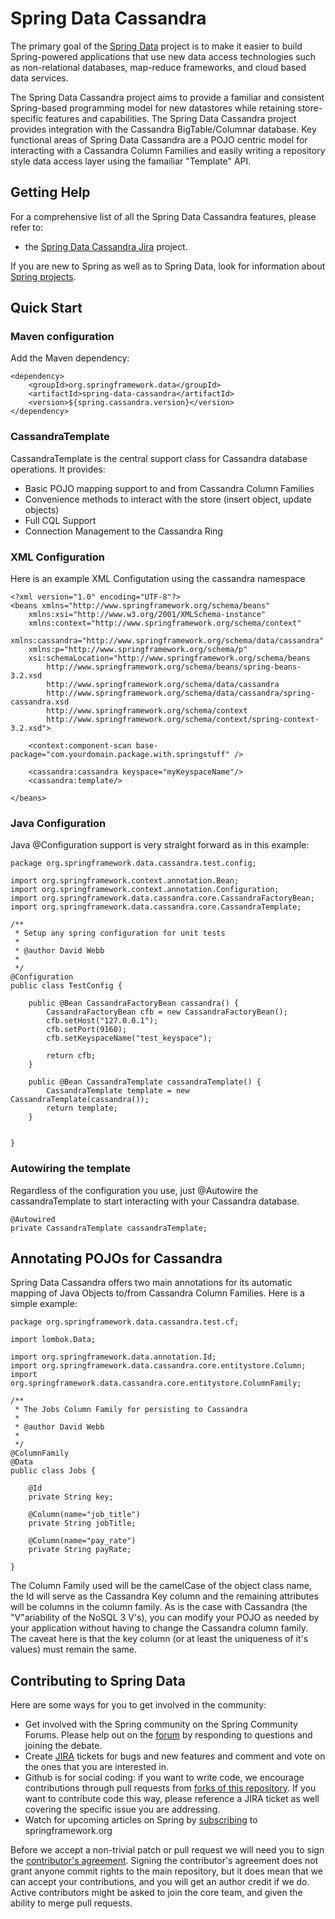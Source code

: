 # Spring Data Cassandra

The primary goal of the [Spring Data](http://www.springsource.org/spring-data) project is to make it easier to build Spring-powered applications that use new data access technologies such as non-relational databases, map-reduce frameworks, and cloud based data services.

The Spring Data Cassandra project aims to provide a familiar and consistent Spring-based programming model for new datastores while retaining store-specific features and capabilities. The Spring Data Cassandra project provides integration with the Cassandra BigTable/Columnar database. Key functional areas of Spring Data Cassandra are a POJO centric model for interacting with a Cassandra Column Families and easily writing a repository style data access layer using the famailiar "Template" API.

## Getting Help

For a comprehensive list of all the Spring Data Cassandra features, please refer to:

* the [Spring Data Cassandra Jira](https://jira.springsource.org/browse/DATACASS) project.

If you are new to Spring as well as to Spring Data, look for information about [Spring projects](http://www.springsource.org/projects). 

## Quick Start

### Maven configuration

Add the Maven dependency:

    <dependency>
    	<groupId>org.springframework.data</groupId>
    	<artifactId>spring-data-cassandra</artifactId>
    	<version>${spring.cassandra.version}</version>
    </dependency>

### CassandraTemplate

CassandraTemplate is the central support class for Cassandra database operations. It provides:

* Basic POJO mapping support to and from Cassandra Column Families
* Convenience methods to interact with the store (insert object, update objects) 
* Full CQL Support
* Connection Management to the Cassandra Ring

### XML Configuration

Here is an example XML Configutation using the cassandra namespace

    <?xml version="1.0" encoding="UTF-8"?>
    <beans xmlns="http://www.springframework.org/schema/beans"
    	xmlns:xsi="http://www.w3.org/2001/XMLSchema-instance" 
    	xmlns:context="http://www.springframework.org/schema/context"
    	xmlns:cassandra="http://www.springframework.org/schema/data/cassandra"
    	xmlns:p="http://www.springframework.org/schema/p"
    	xsi:schemaLocation="http://www.springframework.org/schema/beans 
           	http://www.springframework.org/schema/beans/spring-beans-3.2.xsd 
           	http://www.springframework.org/schema/data/cassandra
           	http://www.springframework.org/schema/data/cassandra/spring-cassandra.xsd
           	http://www.springframework.org/schema/context 
           	http://www.springframework.org/schema/context/spring-context-3.2.xsd">
    
    	<context:component-scan base-package="com.yourdomain.package.with.springstuff" />
    
    	<cassandra:cassandra keyspace="myKeyspaceName"/>
    	<cassandra:template/>
    
    </beans>

### Java Configuration

Java @Configuration support is very straight forward as in this example:

    package org.springframework.data.cassandra.test.config;
    
    import org.springframework.context.annotation.Bean;
    import org.springframework.context.annotation.Configuration;
    import org.springframework.data.cassandra.core.CassandraFactoryBean;
    import org.springframework.data.cassandra.core.CassandraTemplate;
    
    /**
     * Setup any spring configuration for unit tests
     * 
     * @author David Webb
     *
     */
    @Configuration
    public class TestConfig {
    	
    	public @Bean CassandraFactoryBean cassandra() {
    		CassandraFactoryBean cfb = new CassandraFactoryBean();
    		cfb.setHost("127.0.0.1");
    		cfb.setPort(9160);
    		cfb.setKeyspaceName("test_keyspace");
    		
    		return cfb;
    	}
    	
    	public @Bean CassandraTemplate cassandraTemplate() {
    		CassandraTemplate template = new CassandraTemplate(cassandra());
    		return template;
    	}
    
    
    }

### Autowiring the template

Regardless of the configuration you use, just @Autowire the cassandraTemplate to start interacting with your Cassandra database.

    @Autowired
    private CassandraTemplate cassandraTemplate;

## Annotating POJOs for Cassandra

Spring Data Cassandra offers two main annotations for its automatic mapping of Java Objects to/from Cassandra Column Families.   Here is a simple example:

    package org.springframework.data.cassandra.test.cf;
    
    import lombok.Data;
    
    import org.springframework.data.annotation.Id;
    import org.springframework.data.cassandra.core.entitystore.Column;
    import org.springframework.data.cassandra.core.entitystore.ColumnFamily;
    
    /**
     * The Jobs Column Family for persisting to Cassandra
     * 
     * @author David Webb
     *
     */
    @ColumnFamily
    @Data
    public class Jobs {
    
    	@Id
    	private String key;
    	
    	@Column(name="job_title")
    	private String jobTitle;
    	
    	@Column(name="pay_rate")
    	private String payRate;
    
    }

The Column Family used will be the camelCase of the object class name, the Id will serve as the Cassandra Key column and the remaining attributes will be columns in the column family.  As is the case with Cassandra (the "V"ariability of the NoSQL 3 V's), you can modify your POJO as needed by your application without having to change the Cassandra column family.  The caveat here is that the key column (or at least the uniqueness of it's values) must remain the same.

## Contributing to Spring Data

Here are some ways for you to get involved in the community:

* Get involved with the Spring community on the Spring Community Forums.  Please help out on the [forum](http://forum.springsource.org/forumdisplay.php?f=80) by responding to questions and joining the debate.
* Create [JIRA](https://jira.springframework.org/browse/DATACASS) tickets for bugs and new features and comment and vote on the ones that you are interested in.  
* Github is for social coding: if you want to write code, we encourage contributions through pull requests from [forks of this repository](http://help.github.com/forking/). If you want to contribute code this way, please reference a JIRA ticket as well covering the specific issue you are addressing.
* Watch for upcoming articles on Spring by [subscribing](http://www.springsource.org/node/feed) to springframework.org

Before we accept a non-trivial patch or pull request we will need you to sign the [contributor's agreement](https://support.springsource.com/spring_committer_signup).  Signing the contributor's agreement does not grant anyone commit rights to the main repository, but it does mean that we can accept your contributions, and you will get an author credit if we do.  Active contributors might be asked to join the core team, and given the ability to merge pull requests.

